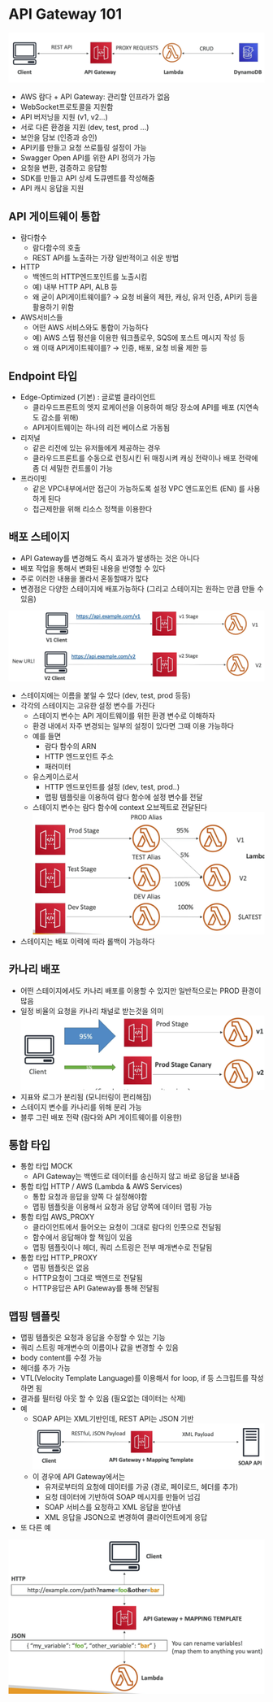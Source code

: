 # API Gateway 101

![images/api_gateway_101/1.png](images/api_gateway_101/1.png)

- AWS 람다 + API Gateway: 관리할 인프라가 없음
- WebSocket프로토콜을 지원함
- API 버저닝을 지원 (v1, v2...)
- 서로 다른 환경을 지원 (dev, test, prod ...)
- 보안을 담보 (인증과 승인)
- API키를 만들고 요청 쓰로틀링 설정이 가능
- Swagger Open API를 위한 API 정의가 가능
- 요청을 변환, 검증하고 응답함
- SDK를 만들고 API 상세 도큐멘트를 작성해줌
- API 캐시 응답을 지원

## API 게이트웨이 통합

- 람다함수
  - 람다함수의 호출
  - REST API를 노출하는 가장 일반적이고 쉬운 방법
- HTTP
  - 백엔드의 HTTP엔드포인트를 노출시킴
  - 예) 내부 HTTP API, ALB 등
  - 왜 굳이 API게이트웨이를? → 요청 비율의 제한, 캐싱, 유저 인증, API키 등을 활용하기 위함
- AWS서비스들
  - 어떤 AWS 서비스와도 통합이 가능하다
  - 예) AWS 스텝 펑션을 이용한 워크플로우, SQS에 포스트 메시지 작성 등
  - 왜 이때 API게이트웨이를? → 인증, 배포, 요청 비율 제한 등

## Endpoint 타입

- Edge-Optimized (기본) : 글로벌 클라이언트
  - 클라우드프론트의 엣지 로케이션을 이용하여 해당 장소에 API를 배포 (지연속도 감소를 위해)
  - API게이트웨이는 하나의 리전 베이스로 가동됨
- 리저널
  - 같은 리전에 있는 유저들에게 제공하는 경우
  - 클라우드프론트를 수동으로 런칭시킨 뒤 매칭시켜 캐싱 전략이나 배포 전략에 좀 더 세밀한 컨트롤이 가능
- 프라이빗
  - 같은 VPC내부에서만 접근이 가능하도록 설정 VPC 엔드포인트 (ENI) 를 사용하게 된다
  - 접근제한을 위해 리소스 정책을 이용한다

## 배포 스테이지

- API Gateway를 변경해도 즉시 효과가 발생하는 것은 아니다
- 배포 작업을 통해서 변화된 내용을 반영할 수 있다
- 주로 이러한 내용을 몰라서 혼동할때가 많다
- 변경점은 다양한 스테이지에 배포가능하다 (그리고 스테이지는 원하는 만큼 만들 수 있음)

![images/api_gateway_101/2.png](images/api_gateway_101/2.png)

- 스테이지에는 이름을 붙일 수 있다 (dev, test, prod 등등)
- 각각의 스테이지는 고유한 설정 변수를 가진다
  - 스테이지 변수는 API 게이트웨이를 위한 환경 변수로 이해하자
  - 환경 내에서 자주 변경되는 일부의 설정이 있다면 그때 이용 가능하다
  - 예를 들면
    - 람다 함수의 ARN
    - HTTP 엔드포인트 주소
    - 패러미터
  - 유스케이스로서
    - HTTP 엔드포인트를 설정 (dev, test, prod..)
    - 맵핑 템플릿을 이용하여 람다 함수에 설정 변수를 전달
  - 스테이지 변수는 람다 함수에 context 오브젝트로 전달된다
    ![images/api_gateway_101/3.png](images/api_gateway_101/3.png)
- 스테이지는 배포 이력에 따라 롤백이 가능하다

## 카나리 배포

- 어떤 스테이지에서도 카나리 배포를 이용할 수 있지만 일반적으로는 PROD 환경이 많음
- 일정 비율의 요청을 카나리 채널로 받는것을 의미
  ![images/api_gateway_101/4.png](images/api_gateway_101/4.png)
- 지표와 로그가 분리됨 (모니터링이 편리해짐)
- 스테이지 변수를 카나리를 위해 분리 가능
- 블루 그린 배포 전략 (람다와 API 게이트웨이를 이용한)

## 통합 타입

- 통합 타입 MOCK
  - API Gateway는 백엔드로 데이터를 송신하지 않고 바로 응답을 보내줌
- 통합 타입 HTTP / AWS (Lambda & AWS Services)
  - 통합 요청과 응답을 양쪽 다 설정해야함
  - 맵핑 템플릿을 이용해서 요청과 응답 양쪽에 데이터 맵핑 가능
- 통합 타입 AWS_PROXY
  - 클라이언트에서 들어오는 요청이 그대로 람다의 인풋으로 전달됨
  - 함수에서 응답해야 할 책임이 있음
  - 맵핑 템플릿이나 헤더, 쿼리 스트링은 전부 매개변수로 전달됨
- 통합 타입 HTTP_PROXY
  - 맵핑 템플릿은 없음
  - HTTP요청이 그대로 백엔드로 전달됨
  - HTTP응답은 API Gateway를 통해 전달됨

## 맵핑 템플릿

- 맵핑 템플릿은 요청과 응답을 수정할 수 있는 기능
- 쿼리 스트링 매개변수의 이름이나 값을 변경할 수 있음
- body content를 수정 가능
- 헤더를 추가 가능
- VTL(Velocity Template Language)를 이용해서 for loop, if 등 스크립트를 작성하면 됨
- 결과를 필터링 아웃 할 수 있음 (필요없는 데이터는 삭제)
- 예
  - SOAP API는 XML기반인데, REST API는 JSON 기반
    ![images/api_gateway_101/5.png](images/api_gateway_101/5.png)
  - 이 경우에 API Gateway에서는
    - 유저로부터의 요청에 데이터를 가공 (경로, 페이로드, 헤더를 추가)
    - 요청 데이터에 기반하여 SOAP 메시지를 만들어 넘김
    - SOAP 서비스를 요청하고 XML 응답을 받아냄
    - XML 응답을 JSON으로 변경하여 클라이언트에게 응답
- 또 다른 예

![images/api_gateway_101/6.png](images/api_gateway_101/6.png)
